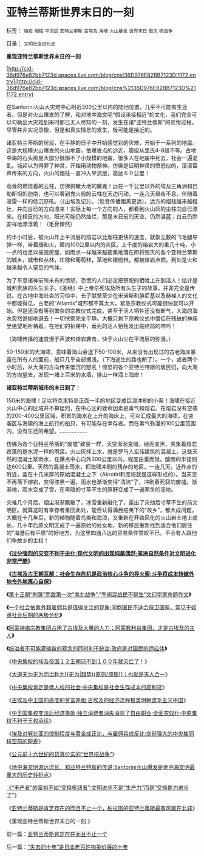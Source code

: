 # 亚特兰蒂斯世界末日的一刻

标签： `熔岩` `烟柱` `平流层` `亚特兰蒂斯` `古埃及` `海啸` `火山暴发` `世界末日` `毁灭` `核战争` 

目录： `文明社会进化史`

**重现亚特兰蒂斯世界末日的一刻**

[http://cid-36d976e82bb7123d.spaces.live.com/blog/cns!36D976E82BB7123D!1172.entry](http://cid-36d976e82bb7123d.spaces.live.com/blog/cns%2136D976E82BB7123D%211172.entry)

在Santorini火山大灾难中心附近300公里以内的陆地位置，几乎不可能有生还者。但是对火山爆发的了解，和对地中海文明“假设承接相近”的文化，我们完全可以勾勒出大灾难到来时那已无人尽知的一刻，发生在诸“亚特兰蒂斯”的悲惨过程。尽管并非实况录像，但是和真实情景的发生，极可能是接近的。

诸亚特兰蒂斯的居民，在平静的日子中开始感觉到的灾难，开始于一系列的地震。这是大规模火山爆发的火山地震，依爆发点的远近，震级从里氏4-8级不等。古地中海的石头房屋大部分抵御不了小规模的地震，很多人在地震中死去，社会一遍混乱。城邦以为得罪了神灵，开始用动物祭神。仿佛是证明神灵的愤怒似的，滚滚雷声传来的方向，火山的烟柱一直冲入平流层，高达６０公里！

高耸的燃烧着的云柱，仿佛俯瞰大地的魔鬼！远在一千公里以外的埃及三角洲和巴勒斯坦的迦南，也可以看到鬼火般的云柱在天边闪动，一连几天昼夜不息，伴随着滚雷一样的低沉怒吼。（《出埃及记》）。（低音传播距离更远）。远方的烟柱越来越粗壮，并向自已的方向漂来！实际上每一个方向的人，都看到火山灰的尘柱向自已漂来。在相反的方向，阳光可能仍然灿烂，那是末日前的天空，仍然湛蓝；白云仍然安祥地漂浮着！（毛骨悚然）

约半小时后，被火山炸上平流层的熔岩以比烟柱更快的速度，就象无数的飞毛腿导弹一样，带着烟和火，砸向100公里以内的灾区。上千度的熔岩大的重几十吨，小一点的也足以摧毁房屋，如雨点一样越来越密集地落在即将毁灭的各个亚特兰蒂斯的城乡，城市和丛林，庄稼和葡萄林，草地和橄榄林，都被熔岩点燃。到处是火和越来越令人窒息的气体。

为了平息诸神前所未有的愤怒，恐慌的人们必定把祭祀的牺牲上升到活人！估计是城邦贵族的头生长子。《圣经》中上帝杀死埃及所有头生子的故事，并非完全是传说。在古地中海社会的习俗中，长子献祭至少在米诺斯和腓尼基以及赫梯人的文化中都能得见。古老的“Atlantis”城邦都不算太大，紧急宗教仪式可能很快就可以开始。但是还没有等到繁杂的宗教仪式完成，甚至于活人牺牲还没有断气，大海的海水突然诡秘地退去！一切恍佛完全平静。大概只剩下宗教仪式中僧侣在残破的神庙里绝望地祈祷着。在他们的祈祷中，垂死的活人牺牲发出临终前的呻吟！



（海啸传播的速度慢于声波和熔岩袭击，快于火山尘在平流层的弥漫。）

50-150米的大海啸，意味着海山会退下50-100米，从来没有出现过的古老海床暴露在所有人的面前，船只几乎全部搁浅。（下海逃生的路也断了）。一个，或者两个小时后，从大海的方向传来低沉的怒吼！惊恐的各个亚特兰特斯的居民们，向大海的方向望去，发现一堵上百米的水墙，排山一样涌上海岸！

**诸亚特兰蒂斯城市的末日到了**！

150米的海啸！足以将克里特岛正面一半的地区变成巨浪冲刷的小渠！海啸在接近火山中心的区域并不算猛烈，在中心区的致命因素是毒气和熔岩。在熔岩没有空袭的200-400公里区域，积累的海水在上升的海床上，可以汇成最大的海啸。在空袭区与海啸的海上航行的船只，有可能存在幸存者。而在毒气弥漫的100公里范围内，没有生还的希望。………………

仿佛为各个亚特兰蒂斯的“废墟”致哀一样，天空渐渐变暗，继而变黑，夹集着熔岩跌落的是水泥一样的雨浆。火山灰拌上水，就是罗马人宏伟建筑的混凝土。这些天然的混凝土浆雨水，在爆点中心向外300公里以内，程度由重而轻。酸雨的半径则达600公里。天然的混凝土雨水，把海啸冲刷的残存的地区，一连几天。近炸点的附近，盖在十几米厚的原始混凝土之下（Akrotiri和庞培就是这样形成的）。当天空不再落下熔岩，变得漆黑一遍，雨水也渐渐变得“清洁”了，冲刷着死寂的废墟。渐渐地，雨水变成了雪，在黑暗的寸草不生的原野变成了一遍寒冬的冻地。

灾难几个月后，烟尘渐渐飘散了，冰雪重新融化了，露出了灾劫后寸草不生的前文明区。就算这时有幸存者重回此处，能否认得满目疮夷下的“故乡”，都大成问题。大概在十几年后，新的植物随着鸟类和海浪，又重新在开始风化的火山岩土地上成长，几十年后原文明区成了一遍原始的处女地，新的移民重新找到适合他们居住的“海港后有平原”的好地方，为这里四通八达的贸易条件赞叹不已。不会有人跟他们争故乡的主权！

**《**[**过分强烈的灾变不利于进化;现代文明的出现纯属偶然;美洲自然条件对文明进化非常严酷**](../../../2010/4/19/美洲自然条件对文明进化非常严酷.md)**》**

**《**[**古埃及古王朝瓦解：社会生存危机是政治核心斗争的导火索;斗争将成本转嫁外地令外地离心自保**](../../../2010/4/19/社会生存危机是政治核心斗争的导火索.md)**》**

**《**[第十王朝“削藩”而致第一次“南北战争”;“军阀混战民不聊生”文幻学家命题作文](../../../2010/4/27/“军阀混战民不聊生”文幻学家命题作文.md)**》**

**《**[一个社会依靠外籍雇佣兵是值得关注的现象;同胞国民不适合保卫国家，常见于奴隶社会后期的两极分化](../../../2010/4/27/一个社会依靠外籍雇佣兵是值得关注的现象.md)**》**

**《**[阿蒙神庙宗教集团占用了古埃及大量的人力；阿蒙教利益集团，才是古埃及的主人](../../../2010/4/27/阿蒙教利益集团，才是古埃及的主人.md)**》**

**《**[统治者不可能灌输新的观念的同时利于统治;政府是对国民的适应体](../../../2010/4/27/统治者不可能灌输新的观念的同时利于统治.md)**》**

《[中央集权的埃及帝国１２王朝只不到１００年就灭亡了](../../../2010/4/28/中央集权令埃及帝国不到１００年就灭亡了！.md)！》

《[大道无为无为而治称为[(无为|趋势)(原则/原理)]；也就是天人合一](../../../2010/4/28/大道无为：任何历史和现实的政策必须顺势而为.md)》

《[中央集权肯定是低人权的社会;中央集权是社会生存成本的高利贷](../../../2010/4/28/中央集权是社会生存成本的高利贷.md)》

《[古埃及中王国的高度的贫富差距;古埃及的经济流程极类明朝或毛主义中国](../../../2010/4/29/古埃及中王国的经济流程极类明朝.md)》

《[中王国集权变法后经济萧条;独立消费者消失消除了自由职业;全面农奴化;中原集权不利于王权承续](../../../2010/4/29/独立消费者的消失消除了自由职业的可能性.md)》

《[埃及对努比亚的控制程度与黄金成正比，与雇佣兵成反比;空前强大的中央集同样空前的短寿](../../../2010/4/29/中央集权的埃及帝国同样空前的短寿.md)》

《[公元前十六世纪的货真价实的“世界核战争”](../../../2010/4/30/BC16世纪地中海真实的“世界级核战争”.md)》

《[地中海文明源远流长，和亚特兰特斯的传说;Santorini火山爆发是地中海文明最重大的历史转折点](../../../2010/4/30/地中海文明源远流长和亚特兰特斯.md)》

[《“丰产者”的富裕不如“交换枢纽者”;文明进步不是“生产力”而是“交换能力进步了](../../../2010/4/30/“生产力”无关紧要，“交换力”是文明的进步.md)”》

《[亚特兰蒂斯是肯定存在的而且不止一个，柏拉图的亚特兰蒂斯最有可能在北非](../../../2010/4/30/亚特兰蒂斯肯定存在而且不止一个.md)》

《重现亚特兰蒂斯世界末日的一刻 》

前一篇：[亚特兰蒂斯肯定存在而且不止一个](../../../2010/4/30/亚特兰蒂斯肯定存在而且不止一个.md)

后一篇：[“失去的十年”是日本老百姓物美价廉的十年](../../../2010/5/3/“失去的十年”是日本老百姓物美价廉的十年.md)